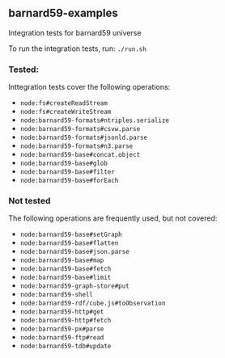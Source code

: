 ## barnard59-examples

Integration tests for barnard59 universe

To run the integration tests, run:
`./run.sh`
### Tested:
Inttegration tests cover the following operations:
* `node:fs#createReadStream`
* `node:fs#createWriteStream`
* `node:barnard59-formats#ntriples.serialize`
* `node:barnard59-formats#csvw.parse`
* `node:barnard59-formats#jsonld.parse`
* `node:barnard59-formats#n3.parse`
* `node:barnard59-base#concat.object`
* `node:barnard59-base#glob`
* `node:barnard59-base#filter`
* `node:barnard59-base#forEach`


### Not tested
The following operations are frequently used, but not covered:
* `node:barnard59-base#setGraph`
* `node:barnard59-base#flatten`
* `node:barnard59-base#json.parse`
* `node:barnard59-base#map`
* `node:barnard59-base#fetch`
* `node:barnard59-base#limit`
* `node:barnard59-graph-store#put`
* `node:barnard59-shell`
* `node:barnard59-rdf/cube.js#toObservation`
* `node:barnard59-http#get`
* `node:barnard59-http#fetch`
* `node:barnard59-px#parse`
* `node:barnard59-ftp#read`
* `node:barnard59-tdb#update`